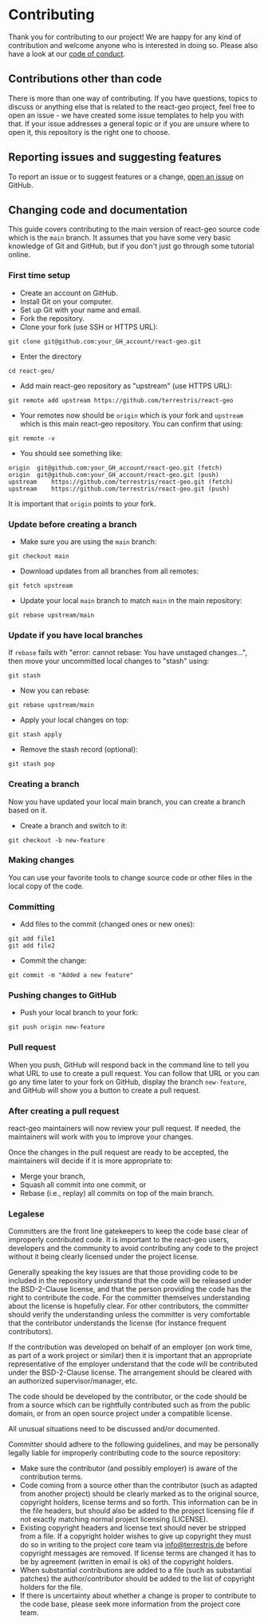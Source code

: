 # Contributing

Thank you for contributing to our project! We are happy for any kind of contribution
and welcome anyone who is interested in doing so. Please also have a look at our [code of conduct](./CODE_OF_CONDUCT.md).

## Contributions other than code

There is more than one way of contributing. If you have questions, topics to discuss or anything else
that is related to the react-geo project, feel free to open an issue - we have created some issue templates to help you
with that. If your issue addresses a general topic or if you are unsure where to open it, this repository is the right
one to choose.

## Reporting issues and suggesting features

To report an issue or to suggest features or a change, [open an issue](https://github.com/terrestris/react-geo/issues/new/choose)
on GitHub.

## Changing code and documentation

This guide covers contributing to the main version of react-geo source code which is the `main` branch. It assumes that you
have some very basic knowledge of Git and GitHub, but if you don't just go through some tutorial online.

### First time setup

* Create an account on GitHub.
* Install Git on your computer.
* Set up Git with your name and email.
* Fork the repository.
* Clone your fork (use SSH or HTTPS URL):

```
git clone git@github.com:your_GH_account/react-geo.git
```

* Enter the directory

```
cd react-geo/
```

* Add main react-geo repository as "upstream" (use HTTPS URL):

```
git remote add upstream https://github.com/terrestris/react-geo
```

* Your remotes now should be `origin` which is your fork and `upstream` which
  is this main react-geo repository. You can confirm that using:

```
git remote -v
```

* You should see something like:

```
origin	git@github.com:your_GH_account/react-geo.git (fetch)
origin	git@github.com:your_GH_account/react-geo.git (push)
upstream	https://github.com/terrestris/react-geo.git (fetch)
upstream	https://github.com/terrestris/react-geo.git (push)
```

It is important that `origin` points to your fork.

### Update before creating a branch

* Make sure you are using the `main` branch:

```
git checkout main
```

* Download updates from all branches from all remotes:

```
git fetch upstream
```

* Update your local `main` branch to match `main` in the main repository:

```
git rebase upstream/main
```

### Update if you have local branches

If `rebase` fails with "error: cannot rebase: You have unstaged changes...",
then move your uncommitted local changes to "stash" using:

```
git stash
```

* Now you can rebase:

```
git rebase upstream/main
```

* Apply your local changes on top:

```
git stash apply
```

* Remove the stash record (optional):

```
git stash pop
```

### Creating a branch

Now you have updated your local main branch, you can create a branch based on it.

* Create a branch and switch to it:

```
git checkout -b new-feature
```

### Making changes

You can use your favorite tools to change source code or other files in the local copy of the code.

### Committing

* Add files to the commit (changed ones or new ones):

```
git add file1
git add file2
```

* Commit the change:

```
git commit -m "Added a new feature"
```

### Pushing changes to GitHub

* Push your local branch to your fork:

```
git push origin new-feature
```

### Pull request

When you push, GitHub will respond back in the command line to tell you what URL to use to create a pull request.
You can follow that URL or you can go any time later to your fork on GitHub, display the branch `new-feature`, and
GitHub will show you a button to create a pull request.

### After creating a pull request

react-geo maintainers will now review your pull request. If needed, the maintainers will work with you to improve
your changes.

Once the changes in the pull request are ready to be accepted, the maintainers will decide if it is more appropriate to:

* Merge your branch,
* Squash all commit into one commit, or
* Rebase (i.e., replay) all commits on top of the main branch.

### Legalese

Committers are the front line gatekeepers to keep the code base clear of improperly contributed code. It is important
to the react-geo users, developers and the community to avoid contributing any code to the project without it being
clearly licensed under the project license.

Generally speaking the key issues are that those providing code to be included in the repository understand that the
code will be released under the BSD-2-Clause license, and that the person providing the code has the
right to contribute the code. For the committer themselves understanding about the license is hopefully clear. For
other contributors, the committer should verify the understanding unless the committer is very comfortable that
the contributor understands the license (for instance frequent contributors).

If the contribution was developed on behalf of an employer (on work time, as part of a work project or similar) then
it is important that an appropriate representative of the employer understand that the code will be contributed under
the BSD-2-Clause license. The arrangement should be cleared with an authorized supervisor/manager, etc.

The code should be developed by the contributor, or the code should be from a source which can be rightfully contributed
such as from the public domain, or from an open source project under a compatible license.

All unusual situations need to be discussed and/or documented.

Committer should adhere to the following guidelines, and may be personally legally liable for improperly contributing
code to the source repository:

* Make sure the contributor (and possibly employer) is aware of the contribution terms.
* Code coming from a source other than the contributor (such as adapted from another project) should be clearly marked
  as to the original source, copyright holders, license terms and so forth. This information can be in the file
  headers, but should also be added to the project licensing file if not exactly matching normal project licensing
  (LICENSE).
* Existing copyright headers and license text should never be stripped from a file. If a copyright holder wishes to
  give up copyright they must do so in writing to the project core team via info@terrestris.de before copyright
  messages are removed. If license terms are changed it has to be by agreement (written in email is ok) of the
  copyright holders.
* When substantial contributions are added to a file (such as substantial patches) the author/contributor should be
  added to the list of copyright holders for the file.
* If there is uncertainty about whether a change is proper to contribute to the code base, please seek more information
  from the project core team.
